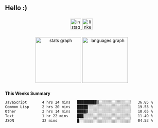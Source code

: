 <h2 align="left">Hello :)</h2>

###

<div align="center">
  <a href="https://www.instagram.com/sebi.klaus/" target="_blank">
    <img src="https://img.shields.io/static/v1?message=Instagram&logo=instagram&label=&color=E4405F&logoColor=white&labelColor=&style=for-the-badge" height="35" alt="instagram logo"  />
  </a>
  <a href="https://www.linkedin.com/in/sebastian-klaus-3aa64720b/" target="_blank">
    <img src="https://img.shields.io/static/v1?message=LinkedIn&logo=linkedin&label=&color=0077B5&logoColor=white&labelColor=&style=for-the-badge" height="35" alt="linkedin logo"  />
  </a>
</div>

###

<div align="center">
  <img src="https://github-readme-stats.vercel.app/api?username=IYourSunshineI&hide_title=false&hide_rank=false&show_icons=true&include_all_commits=true&count_private=true&disable_animations=false&theme=dracula&locale=en&hide_border=false&order=1" height="150" alt="stats graph"  />
  <img src="https://github-readme-stats.vercel.app/api/top-langs?username=IYourSunshineI&locale=en&hide_title=false&layout=compact&card_width=320&langs_count=5&theme=dracula&hide_border=false&order=2" height="150" alt="languages graph"  />
</div>

###

**This Weeks Summary**
<!--START_SECTION:waka-->

```txt
JavaScript       4 hrs 24 mins   █████████▒░░░░░░░░░░░░░░░   36.85 %
Common Lisp      2 hrs 20 mins   █████░░░░░░░░░░░░░░░░░░░░   19.53 %
Other            2 hrs 14 mins   ████▓░░░░░░░░░░░░░░░░░░░░   18.65 %
Text             1 hr 22 mins    ███░░░░░░░░░░░░░░░░░░░░░░   11.49 %
JSON             32 mins         █░░░░░░░░░░░░░░░░░░░░░░░░   04.53 %
```

<!--END_SECTION:waka-->
